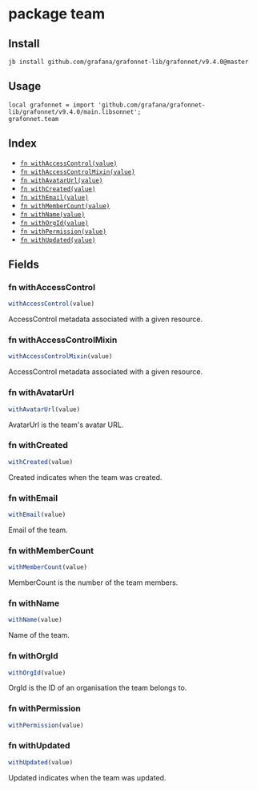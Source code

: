 # package team



## Install

```
jb install github.com/grafana/grafonnet-lib/grafonnet/v9.4.0@master
```

## Usage

```jsonnet
local grafonnet = import 'github.com/grafana/grafonnet-lib/grafonnet/v9.4.0/main.libsonnet';
grafonnet.team

```

## Index

* [`fn withAccessControl(value)`](#fn-withaccesscontrol)
* [`fn withAccessControlMixin(value)`](#fn-withaccesscontrolmixin)
* [`fn withAvatarUrl(value)`](#fn-withavatarurl)
* [`fn withCreated(value)`](#fn-withcreated)
* [`fn withEmail(value)`](#fn-withemail)
* [`fn withMemberCount(value)`](#fn-withmembercount)
* [`fn withName(value)`](#fn-withname)
* [`fn withOrgId(value)`](#fn-withorgid)
* [`fn withPermission(value)`](#fn-withpermission)
* [`fn withUpdated(value)`](#fn-withupdated)

## Fields

### fn withAccessControl

```ts
withAccessControl(value)
```

AccessControl metadata associated with a given resource.

### fn withAccessControlMixin

```ts
withAccessControlMixin(value)
```

AccessControl metadata associated with a given resource.

### fn withAvatarUrl

```ts
withAvatarUrl(value)
```

AvatarUrl is the team's avatar URL.

### fn withCreated

```ts
withCreated(value)
```

Created indicates when the team was created.

### fn withEmail

```ts
withEmail(value)
```

Email of the team.

### fn withMemberCount

```ts
withMemberCount(value)
```

MemberCount is the number of the team members.

### fn withName

```ts
withName(value)
```

Name of the team.

### fn withOrgId

```ts
withOrgId(value)
```

OrgId is the ID of an organisation the team belongs to.

### fn withPermission

```ts
withPermission(value)
```



### fn withUpdated

```ts
withUpdated(value)
```

Updated indicates when the team was updated.
